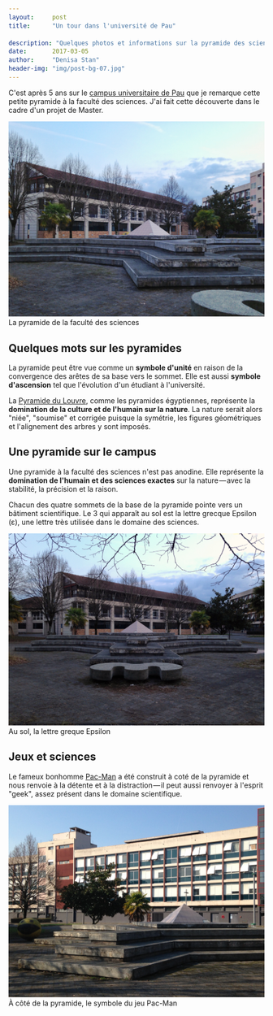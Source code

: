 ```yaml
---
layout:     post
title:      "Un tour dans l'université de Pau"

description: "Quelques photos et informations sur la pyramide des sciences."
date:       2017-03-05
author:     "Denisa Stan"
header-img: "img/post-bg-07.jpg"
---
```

C'est après 5 ans sur le [campus universitaire de Pau](http://www.univ-pau.fr/fr/index.html) que je remarque cette petite pyramide à la faculté des sciences. J'ai fait cette découverte dans le cadre d'un projet de Master.

<center><img src="/img/posts/2017-03-05-Pyramide/pyramide-1.jpg" width="600" alt="denisa" title="Denisa"></center>
<div class="caption">La pyramide de la faculté des sciences</div>

## Quelques mots sur les pyramides

La pyramide peut être vue comme un **symbole d'unité** en raison de la convergence des arêtes de sa base vers le sommet. Elle est aussi **symbole d'ascension** tel que l'évolution d'un étudiant à l'université.

La [Pyramide du Louvre](http://www.parisinfo.com/transports/73203/Pyramide-du-Louvre), comme les pyramides égyptiennes, représente la **domination de la culture et de l'humain sur la nature**. La nature serait alors "niée", "soumise" et corrigée puisque la symétrie, les figures géométriques et l'alignement des arbres y sont imposés.

## Une pyramide sur le campus

Une pyramide à la faculté des sciences n'est pas anodine. Elle représente la **domination de l'humain et des sciences exactes** sur la nature — avec la stabilité, la précision et la raison.

Chacun des quatre sommets de la base de la pyramide pointe vers un bâtiment scientifique. Le 3 qui apparaît au sol est la lettre grecque Epsilon (ε), une lettre très utilisée dans le domaine des sciences.

<center><img src="/img/posts/2017-03-05-Pyramide/pyramide-2.jpg" width="600"></center>
<div class="caption">Au sol, la lettre greque Epsilon</div>

<h2>Jeux et sciences</h2>

Le fameux bonhomme [Pac-Man](http://pacman.com/en/pac-man-history) a été construit à coté de la pyramide et nous renvoie à la détente et à la distraction — il peut aussi renvoyer à l'esprit "geek", assez présent dans le domaine scientifique.

<center><img src="/img/posts/2017-03-05-Pyramide/pyramide-3.jpg" width="600"></center>
<div class="caption">À côté de la pyramide, le symbole du jeu Pac-Man</div>